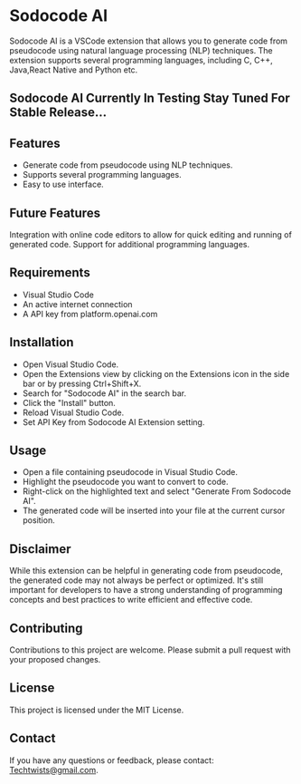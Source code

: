 # Sodocode AI

Sodocode AI is a VSCode extension that allows you to generate code from pseudocode using natural language processing (NLP) techniques. The extension supports several programming languages, including C, C++, Java,React Native and Python etc.

## Sodocode AI Currently In Testing Stay Tuned For Stable Release...

## Features

* Generate code from pseudocode using NLP techniques.
* Supports several programming languages.
* Easy to use interface.

## Future Features

Integration with online code editors to allow for quick editing and running of generated code.
Support for additional programming languages.

## Requirements

* Visual Studio Code
* An active internet connection
* A API key from platform.openai.com

## Installation

* Open Visual Studio Code.
* Open the Extensions view by clicking on the Extensions icon in the side bar or by pressing Ctrl+Shift+X.
* Search for "Sodocode AI" in the search bar.
* Click the "Install" button.
* Reload Visual Studio Code.
* Set API Key from Sodocode AI Extension setting.

## Usage

* Open a file containing pseudocode in Visual Studio Code.
* Highlight the pseudocode you want to convert to code.
* Right-click on the highlighted text and select "Generate From Sodocode AI".
* The generated code will be inserted into your file at the current cursor position.

## Disclaimer

While this extension can be helpful in generating code from pseudocode, the generated code may not always be perfect or optimized. It's still important for developers to have a strong understanding of programming concepts and best practices to write efficient and effective code.

## Contributing

Contributions to this project are welcome. Please submit a pull request with your proposed changes.

## License

This project is licensed under the MIT License.

## Contact

If you have any questions or feedback, please contact: Techtwists@gmail.com.
